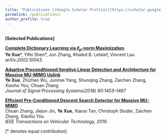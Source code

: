 ```yaml
---
title: "Publications [(Google Scholar Profile)](https://scholar.google.com.hk/citations?user=7A6ybEQAAAAJ&hl=en)"
permalink: /publications/
author_profile: true
---
```

<br>
<b>[Selected Publications]</b>

<b>[Complete Dictionary Learning via <i>ℓ</i><sub>p</sub>-norm Maximization](https://arxiv.org/pdf/2002.10043.pdf)</b> <br> 
<b>Ye Xue</b>\*, Yifei Shen\*, Jun Zhang, Khaled B. Letaief, Vincent Lau<br>
<i>arXiv:2002.10043</i>.

<b>[Adaptive Preconditioned Iterative Linear Detection and Architecture for Massive MU-MIMO Uplink](https://link.springer.com/content/pdf/10.1007/s11265-017-1317-8.pdf)</b> <br> 
<b>Ye Xue</b>,  Zhizhen Wu, Junmei Yang, Shunqing Zhang, Zaichen Zhang, Xiaohu You,  Chuan Zhang<br>
<i>Journal of Signal Processing Systems(2018) 90:1453–1467</i>

<b>[Efficient Pre-Conditioned Descent Search Detector for Massive MU-MIMO](https://ieeexplore.ieee.org/stamp/stamp.jsp?arnumber=9007506)</b> <br> 
Chuan Zhang, Jiejun Jin, <b>Ye Xue</b>, Xiaosi Tan, Christoph Studer, Zaichen Zhang, Xiaohu You<br>
<i>IEEE Transactions on Vehicular Technology, 2019</i>.


[\* denotes equal contribution]

